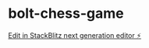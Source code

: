 # bolt-chess-game

[Edit in StackBlitz next generation editor ⚡️](https://stackblitz.com/~/github.com/donvito/bolt-chess-game)